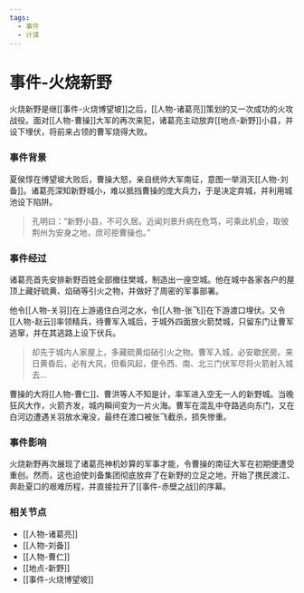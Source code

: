```yaml
---
tags:
  - 事件
  - 计谋
---
```

# 事件-火烧新野

火烧新野是继[[事件-火烧博望坡]]之后，[[人物-诸葛亮]]策划的又一次成功的火攻战役。面对[[人物-曹操]]大军的再次来犯，诸葛亮主动放弃[[地点-新野]]小县，并设下埋伏，将前来占领的曹军烧得大败。

### 事件背景

夏侯惇在博望坡大败后，曹操大怒，亲自统帅大军南征，意图一举消灭[[人物-刘备]]。诸葛亮深知新野城小，难以抵挡曹操的庞大兵力，于是决定弃城，并利用城池设下陷阱。

> 孔明曰：“新野小县，不可久居。近闻刘景升病在危笃，可乘此机会，取彼荆州为安身之地，庶可拒曹操也。”

### 事件经过

诸葛亮首先安排新野百姓全部撤往樊城，制造出一座空城。他在城中各家各户的屋顶上藏好硫黄、焰硝等引火之物，并做好了周密的军事部署。

他令[[人物-关羽]]在上游遏住白河之水，令[[人物-张飞]]在下游渡口埋伏。又令[[人物-赵云]]率领精兵，待曹军入城后，于城外四面放火箭焚城，只留东门让曹军逃窜，并在其逃路上设下伏兵。

> 却先于城内人家屋上，多藏硫黄焰硝引火之物。曹军入城，必安歇民房。来日黄昏后，必有大风，但看风起，便令西、南、北三门伏军尽将火箭射入城去...

曹操的大将[[人物-曹仁]]、曹洪等人不知是计，率军进入空无一人的新野城。当晚狂风大作，火箭齐发，城内瞬间变为一片火海。曹军在混乱中夺路逃向东门，又在白河边遭遇关羽放水淹没，最终在渡口被张飞截杀，损失惨重。

### 事件影响

火烧新野再次展现了诸葛亮神机妙算的军事才能，令曹操的南征大军在初期便遭受重创。然而，这也迫使刘备集团彻底放弃了在新野的立足之地，开始了携民渡江、奔赴夏口的艰难历程，并直接拉开了[[事件-赤壁之战]]的序幕。

### 相关节点
- [[人物-诸葛亮]]
- [[人物-刘备]]
- [[人物-曹仁]]
- [[地点-新野]]
- [[事件-火烧博望坡]]
